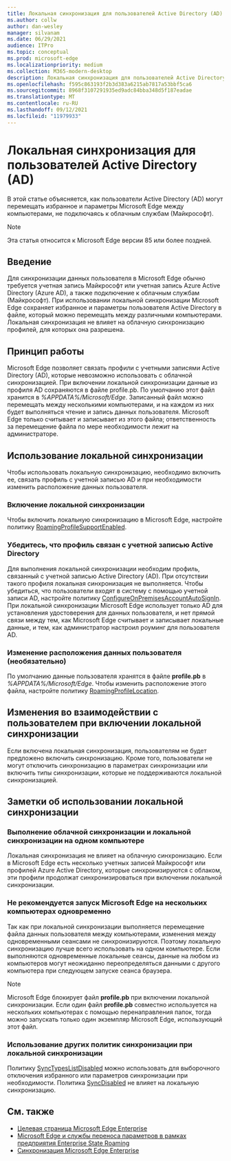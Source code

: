 ```yaml
---
title: Локальная синхронизация для пользователей Active Directory (AD)
ms.author: collw
author: dan-wesley
manager: silvanam
ms.date: 06/29/2021
audience: ITPro
ms.topic: conceptual
ms.prod: microsoft-edge
ms.localizationpriority: medium
ms.collection: M365-modern-desktop
description: Локальная синхронизация для пользователей Active Directory (AD)
ms.openlocfilehash: f595c863193f2b3d383a6215ab7817a53bbf5ca6
ms.sourcegitcommit: 8968f3107291935ed9adc84bba348d5f187eadae
ms.translationtype: MT
ms.contentlocale: ru-RU
ms.lasthandoff: 09/12/2021
ms.locfileid: "11979933"
---
```

# <a name="on-premises-sync-for-active-directory-ad-users"></a>Локальная синхронизация для пользователей Active Directory (AD)

В этой статье объясняется, как пользователи Active Directory (AD) могут перемещать избранное и параметры Microsoft Edge между компьютерами, не подключаясь к облачным службам (Майкрософт).

> [!NOTE]
> Эта статья относится к Microsoft Edge версии 85 или более поздней.

## <a name="introduction"></a>Введение

Для синхронизации данных пользователя в Microsoft Edge обычно требуется учетная запись Майкрософт или учетная запись Azure Active Directory (Azure AD), а также подключение к облачным службам (Майкрософт). При использовании локальной синхронизации Microsoft Edge сохраняет избранное и параметры пользователя Active Directory в файле, который можно перемещать между различными компьютерами. Локальная синхронизация не влияет на облачную синхронизацию профилей, для которых она разрешена.

## <a name="how-it-works"></a>Принцип работы

Microsoft Edge позволяет связать профили с учетными записями Active Directory (AD), которые невозможно использовать с облачной синхронизацией. При включении локальной синхронизации данные из профиля AD сохраняются в файле profile.pb. По умолчанию этот файл хранится в *%APPDATA%/Microsoft/Edge*. Записанный файл можно перемещать между несколькими компьютерами, и на каждом из них будет выполняться чтение и запись данных пользователя. Microsoft Edge только считывает и записывает из этого файла; ответственность за перемещение файла по мере необходимости лежит на администраторе.

## <a name="use-on-premises-sync"></a>Использование локальной синхронизации

Чтобы использовать локальную синхронизацию, необходимо включить ее, связать профиль с учетной записью AD и при необходимости изменить расположение данных пользователя.

### <a name="enable-on-premises-sync"></a>Включение локальной синхронизации

Чтобы включить локальную синхронизацию в Microsoft Edge, настройте политику [RoamingProfileSupportEnabled](./microsoft-edge-policies.md#roamingprofilesupportenabled).

### <a name="ensure-that-a-profile-is-associated-with-an-active-directory-account"></a>Убедитесь, что профиль связан с учетной записью Active Directory

Для выполнения локальной синхронизации необходим профиль, связанный с учетной записью Active Directory (AD). При отсутствии такого профиля локальная синхронизация не выполняется. Чтобы убедиться, что пользователи входят в систему с помощью учетной записи AD, настройте политику [ConfigureOnPremisesAccountAutoSignIn](./microsoft-edge-policies.md#configureonpremisesaccountautosignin). При локальной синхронизации Microsoft Edge использует только AD для установления удостоверения для данных пользователя, и нет прямой связи между тем, как Microsoft Edge считывает и записывает локальные данные, и тем, как администратор настроил роуминг для пользователя AD.

### <a name="change-the-location-of-the-user-data-optional"></a>Изменение расположения данных пользователя (необязательно)

По умолчанию данные пользователя хранятся в файле **profile.pb** в *%APPDATA%/Microsoft/Edge*. Чтобы изменить расположение этого файла, настройте политику [RoamingProfileLocation](./microsoft-edge-policies.md#roamingprofilelocation).

## <a name="changes-in-the-user-experience-when-on-premises-sync-is-enabled"></a>Изменения во взаимодействии с пользователем при включении локальной синхронизации

Если включена локальная синхронизация, пользователям не будет предложено включить синхронизацию. Кроме того, пользователи не могут отключить синхронизацию в параметрах синхронизации или включить типы синхронизации, которые не поддерживаются локальной синхронизацией.

## <a name="on-premises-sync-usage-notes"></a>Заметки об использовании локальной синхронизации

### <a name="running-cloud-sync-and-on-premises-sync-on-the-same-computer"></a>Выполнение облачной синхронизации и локальной синхронизации на одном компьютере

Локальная синхронизация не влияет на облачную синхронизацию. Если в Microsoft Edge есть несколько учетных записей Майкрософт или профилей Azure Active Directory, которые синхронизируются с облаком, эти профили продолжат синхронизироваться при включении локальной синхронизации.

### <a name="running-microsoft-edge-on-more-than-one-computer-at-a-time-isnt-recommended"></a>Не рекомендуется запуск Microsoft Edge на нескольких компьютерах одновременно

Так как при локальной синхронизации выполняется перемещение файла данных пользователя между компьютерами, изменения между одновременными сеансами не синхронизируются. Поэтому локальную синхронизацию лучше всего использовать на одном компьютере. Если выполняются одновременные локальные сеансы, данные на любом из компьютеров могут неожиданно переопределяться данными с другого компьютера при следующем запуске сеанса браузера.

> [!NOTE]
> Microsoft Edge блокирует файл **profile.pb** при включении локальной синхронизации. Если один файл **profile.pb** совместно используется на нескольких компьютерах с помощью перенаправления папок, тогда можно запускать только один экземпляр Microsoft Edge, использующий этот файл.

### <a name="using-other-sync-policies-with-on-premises-sync"></a>Использование других политик синхронизации при локальной синхронизации

Политику [SyncTypesListDisabled](./microsoft-edge-policies.md#synctypeslistdisabled) можно использовать для выборочного отключения избранного или параметров синхронизации при необходимости. Политика [SyncDisabled](./microsoft-edge-policies.md#syncdisabled) не влияет на локальную синхронизацию.

## <a name="see-also"></a>См. также

- [Целевая страница Microsoft Edge Enterprise](https://aka.ms/EdgeEnterprise)
- [Microsoft Edge и службы переноса параметров в рамках предприятия Enterprise State Roaming](microsoft-edge-enterprise-state-roaming.md)
- [Синхронизация Microsoft Edge Enterprise](microsoft-edge-enterprise-sync.md)
